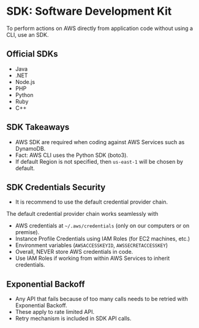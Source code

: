# SDK: Software Development Kit

To perform actions on AWS directly from application code without using a CLI, use an SDK.

## Official SDKs

* Java
* .NET
* Node.js
* PHP
* Python
* Ruby
* C++

## SDK Takeaways

* AWS SDK are required when coding against AWS Services such as DynamoDB.
* Fact: AWS CLI uses the Python SDK (boto3).
* If default Region is not specified, then `us-east-1` will be chosen by default.

## SDK Credentials Security

* It is recommend to use the default credential provider chain.

The default credential provider chain works seamlessly with

* AWS credentials at `~/.aws/credentials` (only on our computers or on premise).
* Instance Profile Credentials using IAM Roles (for EC2 machines, etc.)
* Environment variables (`AWSACCESSKEYID`, `AWSSECRETACCESSKEY`)
* Overall, NEVER store AWS credentials in code.
* Use IAM Roles if working from within AWS Services to inherit credentials.

## Exponential Backoff

* Any API that fails because of too many calls needs to be retried with Exponential Backoff.
* These apply to rate limited API.
* Retry mechanism is included in SDK API calls.
